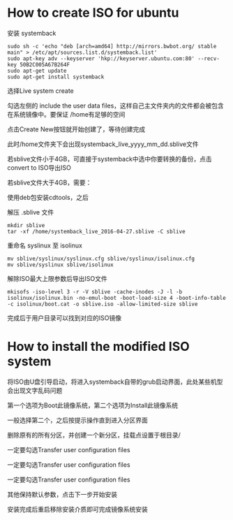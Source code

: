 # How to create ISO for ubuntu

安装 systemback

```
sudo sh -c 'echo "deb [arch=amd64] http://mirrors.bwbot.org/ stable main" > /etc/apt/sources.list.d/systemback.list'
sudo apt-key adv --keyserver 'hkp://keyserver.ubuntu.com:80' --recv-key 50B2C005A67B264F
sudo apt-get update
sudo apt-get install systemback
```

选择Live system create

勾选左侧的 include the user data files，这样自己主文件夹内的文件都会被包含在系统镜像中。要保证 /home有足够的空间

点击Create New按钮就开始创建了，等待创建完成

此时/home文件夹下会出现systemback_live_yyyy_mm_dd.sblive文件

若sblive文件小于4GB，可直接于systemback中选中你要转换的备份，点击convert to ISO导出ISO

若sblive文件大于4GB，需要：

使用deb包安装cdtools，之后

解压  .sblive 文件

```
mkdir sblive
tar -xf /home/systemback_live_2016-04-27.sblive -C sblive
```

重命名  syslinux 至 isolinux

```
mv sblive/syslinux/syslinux.cfg sblive/syslinux/isolinux.cfg
mv sblive/syslinux sblive/isolinux
```

解除ISO最大上限参数后导出ISO文件

```
mkisofs -iso-level 3 -r -V sblive -cache-inodes -J -l -b isolinux/isolinux.bin -no-emul-boot -boot-load-size 4 -boot-info-table -c isolinux/boot.cat -o sblive.iso -allow-limited-size sblive
```

完成后于用户目录可以找到对应的ISO镜像

# How to install the modified ISO system

将ISO由U盘引导启动，将进入systemback自带的grub启动界面，此处某些机型会出现文字乱码问题

第一个选项为Boot此镜像系统，第二个选项为Install此镜像系统

一般选择第二个，之后按提示操作直到进入分区界面

删除原有的所有分区，并创建一个新分区，挂载点设置于根目录/

一定要勾选Transfer user configuration files

一定要勾选Transfer user configuration files

一定要勾选Transfer user configuration files

其他保持默认参数，点击下一步开始安装

安装完成后重启移除安装介质即可完成镜像系统安装
